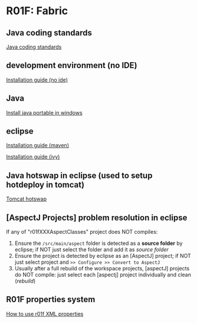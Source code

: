 # R01F: Fabric

## Java coding standards

[Java coding standards](docs/coding_standards.md)

## development environment (no IDE)

[Installation guide (no ide)](docs/dev_env_install.md)

## Java

[Install java portable in windows](docs/java/how-to-install-jdk-portable.md)

## eclipse

[Installation guide (maven)](docs/eclipse/install/eclipse_maven_install.md)

[Installation guide (ivy)](docs/eclipse/install/eclipse_ivy_install.md)

## Java hotswap in eclipse (used to setup hotdeploy in tomcat)

[Tomcat hotswap](docs/java/java-hotswap.md)

## [AspectJ Projects] problem resolution in eclipse

If any of "r01fXXXAspectClasses" project does NOT compiles:

1. Ensure the `/src/main/aspect` folder is detected as a **source folder** by eclipse; if NOT just select the folder and add it as _source folder_
2. Ensure the project is detected by eclipse as an [AspectJ] project; if NOT just select project and `>> Configure >> Convert to AspectJ`
3. Usually after a full rebuild of the workspace projects, [aspectJ] projects do NOT compile: just select each [aspectj] project individually and clean (_rebuild_)

## R01F properties system

[How to use r01f XML properties](docs/r01f/r01f.properties.md)


